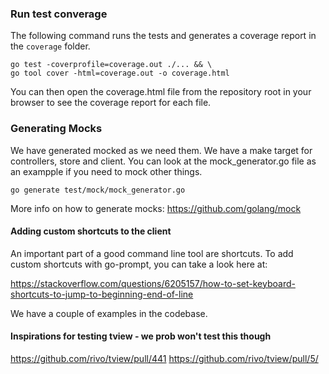 ### Run test converage

The following command runs the tests and generates a coverage report in the `coverage` folder.
```
go test -coverprofile=coverage.out ./... && \
go tool cover -html=coverage.out -o coverage.html
```
You can then open the coverage.html file from the repository root in your browser to see the coverage report for each file.

### Generating Mocks
We have generated mocked as we need them. We have a make target for controllers, store and client. You can look at the mock_generator.go file as an exampple if you need to mock other things.

```
go generate test/mock/mock_generator.go
```

More info on how to generate mocks: https://github.com/golang/mock

#### Adding custom shortcuts to the client

An important part of a good command line tool are shortcuts. To add custom shortcuts with go-prompt, you can take a look here at:

https://stackoverflow.com/questions/6205157/how-to-set-keyboard-shortcuts-to-jump-to-beginning-end-of-line

We have a couple of examples in the codebase.

#### Inspirations for testing tview - we prob won't test this though

https://github.com/rivo/tview/pull/441
https://github.com/rivo/tview/pull/5/
